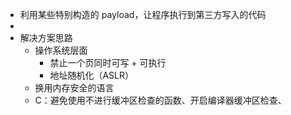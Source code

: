 - 利用某些特别构造的 payload，让程序执行到第三方写入的代码  
-  
- 解决方案思路  
	- 操作系统层面  
		- 禁止一个页同时可写 + 可执行  
		- 地址随机化（ASLR）  
	- 换用内存安全的语言  
	- C：避免使用不进行缓冲区检查的函数、开启编译器缓冲区检查、  
